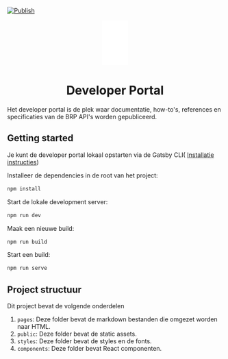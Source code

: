 [![Publish](https://github.com/BRP-API/devportal/actions/workflows/deploy.yml/badge.svg?branch=main)](https://github.com/BRP-API/devportal/actions/workflows/deploy.yml)

<p align="center">
  <a href="https://brp-api.github.io/devportal">
    <img alt="Devportal" src="https://raw.githubusercontent.com/BRP-API/devportal/refs/heads/main/public/logo.svg" width="60" />
  </a>
</p>
<h1 align="center">
  Developer Portal
</h1>

Het developer portal is de plek waar documentatie, how-to's, references en specificaties van de BRP API's worden gepubliceerd.

## Getting started
Je kunt de developer portal lokaal opstarten via de Gatsby CLI(
[Installatie instructies](
https://www.gatsbyjs.com/docs/tutorial/getting-started/part-0/#gatsby-cli))


Installeer de dependencies in de root van het project:
```bash
npm install
```

Start de lokale development server:
```bash
npm run dev
```

Maak een nieuwe build:
```bash
npm run build
```

Start een build:
```bash
npm run serve
```

## Project structuur

Dit project bevat de volgende onderdelen
  1. `pages`: Deze folder bevat de markdown bestanden die omgezet worden naar HTML.
  2. `public`: Deze folder bevat de static assets.
  3. `styles`: Deze folder bevat de styles en de fonts.
  4. `components`: Deze folder bevat React componenten.
  